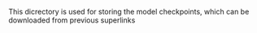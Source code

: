 This dicrectory is used for storing the model checkpoints, which can be downloaded from previous superlinks